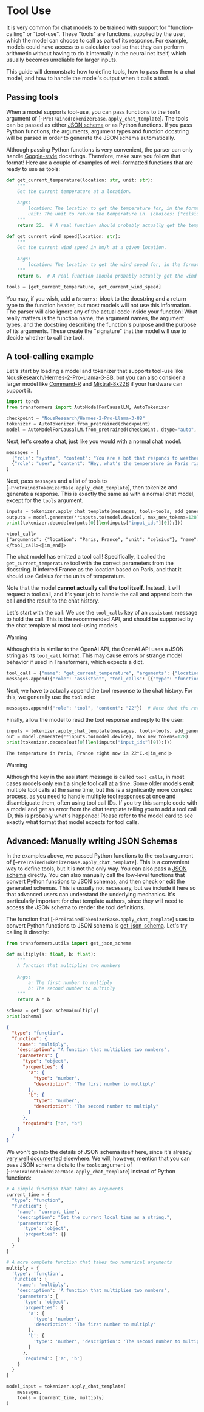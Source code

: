 <!--Copyright 2024 The HuggingFace Team. All rights reserved.

Licensed under the Apache License, Version 2.0 (the "License"); you may not use this file except in compliance with
the License. You may obtain a copy of the License at

http://www.apache.org/licenses/LICENSE-2.0

Unless required by applicable law or agreed to in writing, software distributed under the License is distributed on
an "AS IS" BASIS, WITHOUT WARRANTIES OR CONDITIONS OF ANY KIND, either express or implied. See the License for the
specific language governing permissions and limitations under the License.

⚠️ Note that this file is in Markdown but contain specific syntax for our doc-builder (similar to MDX) that may not be
rendered properly in your Markdown viewer.

-->

# Tool Use

It is very common for chat models to be trained with support for "function-calling" or "tool-use". These "tools" are functions,
supplied by the user, which the model can choose to call as part of its response. For example, models could have access to a calculator
tool so that they can perform arithmetic without having to do it internally in the neural net itself, which usually becomes unreliable
for larger inputs.

This guide will demonstrate how to define tools, how to pass them to a chat model, and how to handle the model's output when it calls a tool.

## Passing tools

When a model supports tool-use, you can pass functions to the `tools` argument of [`~PreTrainedTokenizerBase.apply_chat_template`].
The tools can be passed as either [JSON schema](https://json-schema.org/learn) or as Python functions. If you pass Python functions,
the arguments, argument types and function docstring will be parsed in order to generate the JSON schema automatically.

Although passing Python functions is very convenient, the parser can only handle [Google-style](https://google.github.io/styleguide/pyguide.html#38-comments-and-docstrings)
docstrings. Therefore, make sure you follow that format! Here are a couple of examples of well-formatted functions
that are ready to use as tools:


```py
def get_current_temperature(location: str, unit: str):
    """
    Get the current temperature at a location.
    
    Args:
        location: The location to get the temperature for, in the format "City, Country"
        unit: The unit to return the temperature in. (choices: ["celsius", "fahrenheit"])
    """
    return 22.  # A real function should probably actually get the temperature!

def get_current_wind_speed(location: str):
    """
    Get the current wind speed in km/h at a given location.
    
    Args:
        location: The location to get the wind speed for, in the format "City, Country"
    """
    return 6.  # A real function should probably actually get the wind speed!

tools = [get_current_temperature, get_current_wind_speed]
```

You may, if you wish, add a `Returns:` block to the docstring and a return type to the function header, but most models
will not use this information. The parser will also ignore any of the actual code inside your function! What really
matters is the function name, the argument names, the argument types, and the docstring describing the function's purpose
and the purpose of its arguments. These create the "signature" that the model will use to decide whether to call the tool.

## A tool-calling example

Let's start by loading a model and tokenizer that supports tool-use like [NousResearch/Hermes-2-Pro-Llama-3-8B](https://hf.co/NousResearch/Hermes-2-Pro-Llama-3-8B), but you can also consider a larger model like [Command-R](./model_doc/cohere) and [Mixtral-8x22B](./model_doc/mixtral) if your hardware can support it.

```py
import torch
from transformers import AutoModelForCausalLM, AutoTokenizer

checkpoint = "NousResearch/Hermes-2-Pro-Llama-3-8B"
tokenizer = AutoTokenizer.from_pretrained(checkpoint)
model = AutoModelForCausalLM.from_pretrained(checkpoint, dtype="auto", device_map="auto")
```

Next, let's create a chat, just like you would with a normal chat model.

```py
messages = [
  {"role": "system", "content": "You are a bot that responds to weather queries. You should reply with the unit used in the queried location."},
  {"role": "user", "content": "Hey, what's the temperature in Paris right now?"}
]
```

Next, pass `messages` and a list of tools to [`~PreTrainedTokenizerBase.apply_chat_template`], then tokenize and generate a response. This is exactly
the same as with a normal chat model, except for the `tools` argument.

```py
inputs = tokenizer.apply_chat_template(messages, tools=tools, add_generation_prompt=True, return_dict=True, return_tensors="pt")
outputs = model.generate(**inputs.to(model.device), max_new_tokens=128)
print(tokenizer.decode(outputs[0][len(inputs["input_ids"][0]):]))
```

```txt
<tool_call>
{"arguments": {"location": "Paris, France", "unit": "celsius"}, "name": "get_current_temperature"}
</tool_call><|im_end|>
```

The chat model has emitted a tool call! Specifically, it called the `get_current_temperature` tool with the correct parameters from the docstring. It inferred France as the location based on Paris, and that it should use Celsius for the units of temperature.

Note that the model **cannot actually call the tool itself**. Instead, it will request a tool call, and it's your job to handle the call and append both the call and the result to the chat history.

Let's start with the call: We use the `tool_calls` key of an `assistant` message to hold the call. This is the recommended API, and should be supported by the chat template of most tool-using models.

> [!WARNING]
> Although this is similar to the OpenAI API, the OpenAI API uses a JSON string as its `tool_call` format. This may cause errors or strange model behavior if used in Transformers, which expects a dict.

<hfoptions id="tool-call">
<hfoption id="Llama">

```py
tool_call = {"name": "get_current_temperature", "arguments": {"location": "Paris, France", "unit": "celsius"}}
messages.append({"role": "assistant", "tool_calls": [{"type": "function", "function": tool_call}]})
```

Next, we have to actually append the tool response to the chat history. For this, we generally use the `tool` role:

```py
messages.append({"role": "tool", "content": "22"})  # Note that the returned content is always a string!
```

Finally, allow the model to read the tool response and reply to the user:

```py
inputs = tokenizer.apply_chat_template(messages, tools=tools, add_generation_prompt=True, return_dict=True, return_tensors="pt")
out = model.generate(**inputs.to(model.device), max_new_tokens=128)
print(tokenizer.decode(out[0][len(inputs["input_ids"][0]):]))
```

```txt
The temperature in Paris, France right now is 22°C.<|im_end|>
```

> [!WARNING]
> Although the key in the assistant message is called `tool_calls`, in most cases models only emit a single tool call at a time. Some older models emit multiple tool calls at the same time, but this is a
> signficantly more complex process, as you need to handle multiple tool responses at once and disambiguate them, often using tool call IDs. If you try this sample code with a model and get an error from the
> chat template telling you to add a tool call ID, this is probably what's happened! Please refer to the model card to see exactly what format that model expects for tool calls.


## Advanced: Manually writing JSON Schemas

In the examples above, we passed Python functions to the `tools` argument of [`~PreTrainedTokenizerBase.apply_chat_template`]. This is a convenient way to define tools, but it is not the only way. You can also pass a [JSON schema](https://json-schema.org/learn/getting-started-step-by-step) directly.
You can also manually call the low-level functions that convert Python functions to JSON schemas, and then check or edit the generated schemas. This is usually not necessary, but we include it here so that advanced users can understand the underlying mechanics. It's particularly important
for chat template authors, since they will need to access the JSON schema to render the tool definitions.

The function that [`~PreTrainedTokenizerBase.apply_chat_template`] uses to convert Python functions to JSON schema is [get_json_schema](https://github.com/huggingface/transformers/blob/14561209291255e51c55260306c7d00c159381a5/src/transformers/utils/chat_template_utils.py#L205). Let's try calling it directly:

```py
from transformers.utils import get_json_schema

def multiply(a: float, b: float):
    """
    A function that multiplies two numbers
    
    Args:
        a: The first number to multiply
        b: The second number to multiply
    """
    return a * b

schema = get_json_schema(multiply)
print(schema)
```

```json
{
  "type": "function", 
  "function": {
    "name": "multiply", 
    "description": "A function that multiplies two numbers", 
    "parameters": {
      "type": "object", 
      "properties": {
        "a": {
          "type": "number", 
          "description": "The first number to multiply"
        }, 
        "b": {
          "type": "number",
          "description": "The second number to multiply"
        }
      }, 
      "required": ["a", "b"]
    }
  }
}
```

We won't go into the details of JSON schema itself here, since it's already [very well documented](https://json-schema.org/) elsewhere. We will, however, mention that you can pass JSON schema dicts to the `tools` argument of [`~PreTrainedTokenizerBase.apply_chat_template`] instead of Python functions:

```py
# A simple function that takes no arguments
current_time = {
  "type": "function", 
  "function": {
    "name": "current_time",
    "description": "Get the current local time as a string.",
    "parameters": {
      'type': 'object',
      'properties': {}
    }
  }
}

# A more complete function that takes two numerical arguments
multiply = {
  'type': 'function',
  'function': {
    'name': 'multiply',
    'description': 'A function that multiplies two numbers', 
    'parameters': {
      'type': 'object', 
      'properties': {
        'a': {
          'type': 'number',
          'description': 'The first number to multiply'
        }, 
        'b': {
          'type': 'number', 'description': 'The second number to multiply'
        }
      }, 
      'required': ['a', 'b']
    }
  }
}

model_input = tokenizer.apply_chat_template(
    messages,
    tools = [current_time, multiply]
)
```